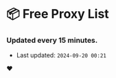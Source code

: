 # :package: Free Proxy List
### Updated every 15 minutes.

- Last updated: `2024-09-20 00:21`

:heart:
